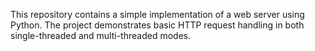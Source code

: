 This repository contains a simple implementation of a web server using Python. The project demonstrates basic HTTP request handling in both single-threaded and multi-threaded modes.
